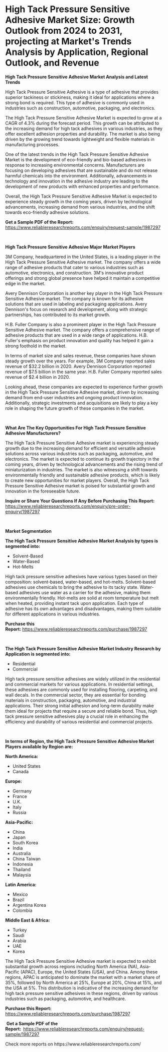 <p><h1>High Tack Pressure Sensitive Adhesive Market Size: Growth Outlook from 2024 to 2031, projecting at Market's Trends Analysis by Application, Regional Outlook, and Revenue</h1></p><p><strong>High Tack Pressure Sensitive Adhesive Market Analysis and Latest Trends</strong></p>
<p><p>High Tack Pressure Sensitive Adhesive is a type of adhesive that provides superior tackiness or stickiness, making it ideal for applications where a strong bond is required. This type of adhesive is commonly used in industries such as construction, automotive, packaging, and electronics.</p><p>The High Tack Pressure Sensitive Adhesive Market is expected to grow at a CAGR of 4.3% during the forecast period. This growth can be attributed to the increasing demand for high tack adhesives in various industries, as they offer excellent adhesion properties and durability. The market is also being driven by the growing trend towards lightweight and flexible materials in manufacturing processes.</p><p>One of the latest trends in the High Tack Pressure Sensitive Adhesive Market is the development of eco-friendly and bio-based adhesives in response to increasing environmental concerns. Manufacturers are focusing on developing adhesives that are sustainable and do not release harmful chemicals into the environment. Additionally, advancements in technology and innovation in the adhesive industry are leading to the development of new products with enhanced properties and performance.</p><p>Overall, the High Tack Pressure Sensitive Adhesive Market is expected to experience steady growth in the coming years, driven by technological advancements, increasing demand from various industries, and the shift towards eco-friendly adhesive solutions.</p></p>
<p><strong>Get a Sample PDF of the Report:&nbsp;</strong> <a href="https://www.reliableresearchreports.com/enquiry/request-sample/1987297">https://www.reliableresearchreports.com/enquiry/request-sample/1987297</a></p>
<p>&nbsp;</p>
<p><strong>High Tack Pressure Sensitive Adhesive Major Market Players</strong></p>
<p><p>3M Company, headquartered in the United States, is a leading player in the High Tack Pressure Sensitive Adhesive market. The company offers a wide range of adhesive products that cater to various industries such as automotive, electronics, and construction. 3M's innovative product offerings and strong global presence have helped it maintain a competitive edge in the market.</p><p>Avery Dennison Corporation is another key player in the High Tack Pressure Sensitive Adhesive market. The company is known for its adhesive solutions that are used in labeling and packaging applications. Avery Dennison's focus on research and development, along with strategic partnerships, has contributed to its market growth.</p><p>H.B. Fuller Company is also a prominent player in the High Tack Pressure Sensitive Adhesive market. The company offers a comprehensive range of adhesive products that are used in a wide range of applications. H.B. Fuller's emphasis on product innovation and quality has helped it gain a strong foothold in the market.</p><p>In terms of market size and sales revenue, these companies have shown steady growth over the years. For example, 3M Company reported sales revenue of $32.2 billion in 2020. Avery Dennison Corporation reported revenue of $7.5 billion in the same year. H.B. Fuller Company reported sales revenue of $2.4 billion in 2020.</p><p>Looking ahead, these companies are expected to experience further growth in the High Tack Pressure Sensitive Adhesive market, driven by increasing demand from end-user industries and ongoing product innovation. Additionally, strategic investments and acquisitions are likely to play a key role in shaping the future growth of these companies in the market.</p></p>
<p>&nbsp;</p>
<p><strong>What Are The Key Opportunities For High Tack Pressure Sensitive Adhesive Manufacturers?</strong></p>
<p><p>The High Tack Pressure Sensitive Adhesive market is experiencing steady growth due to the increasing demand for efficient and versatile adhesive solutions across various industries such as packaging, automotive, and electronics. The market is expected to continue its growth trajectory in the coming years, driven by technological advancements and the rising trend of miniaturization in industries. The market is also witnessing a shift towards environmentally friendly and sustainable adhesive products, which is likely to create new opportunities for market players. Overall, the High Tack Pressure Sensitive Adhesive market is poised for substantial growth and innovation in the foreseeable future.</p></p>
<p><strong>Inquire or Share Your Questions If Any Before Purchasing This Report:</strong> <a href="https://www.reliableresearchreports.com/enquiry/pre-order-enquiry/1987297">https://www.reliableresearchreports.com/enquiry/pre-order-enquiry/1987297</a></p>
<p>&nbsp;</p>
<p><strong>Market Segmentation</strong></p>
<p><strong>The High Tack Pressure Sensitive Adhesive Market Analysis by types is segmented into:</strong></p>
<p><ul><li>Solvent-Based</li><li>Water-Based</li><li>Hot-Melts</li></ul></p>
<p><p>High tack pressure sensitive adhesives have various types based on their composition: solvent-based, water-based, and hot-melts. Solvent-based adhesives use chemicals to bring the adhesive to its tacky state. Water-based adhesives use water as a carrier for the adhesive, making them environmentally friendly. Hot-melts are solid at room temperature but melt when heated, providing instant tack upon application. Each type of adhesive has its own advantages and disadvantages, making them suitable for different applications in various industries.</p></p>
<p><strong>Purchase this Report:&nbsp;</strong><a href="https://www.reliableresearchreports.com/purchase/1987297">https://www.reliableresearchreports.com/purchase/1987297</a></p>
<p>&nbsp;</p>
<p><strong>The High Tack Pressure Sensitive Adhesive Market Industry Research by Application is segmented into:</strong></p>
<p><ul><li>Residential</li><li>Commercial</li></ul></p>
<p><p>High tack pressure sensitive adhesives are widely utilized in the residential and commercial markets for various applications. In residential settings, these adhesives are commonly used for installing flooring, carpeting, and wall decals. In the commercial sector, they are essential for bonding materials in construction, packaging, automotive, and industrial applications. Their strong initial adhesion and long-term durability make them ideal for projects that require a secure and reliable bond. Thus, high tack pressure sensitive adhesives play a crucial role in enhancing the efficiency and durability of various residential and commercial projects.</p></p>
<p>&nbsp;</p>
<p><strong>In terms of Region, the High Tack Pressure Sensitive Adhesive Market Players available by Region are:</strong></p>
<p>
    <p> <strong> North America: </strong>
        <ul>
            <li>United States</li>
            <li>Canada</li>
        </ul>
        </p> 
    <p> <strong> Europe: </strong>
        <ul>
            <li>Germany</li>
            <li>France</li>
            <li>U.K.</li>
            <li>Italy</li>
            <li>Russia</li>
        </ul>
        </p> 
    <p> <strong> Asia-Pacific: </strong>
        <ul>
            <li>China</li>
            <li>Japan</li>
            <li>South Korea</li>
            <li>India</li>
            <li>Australia</li>
            <li>China Taiwan</li>
            <li>Indonesia</li>
            <li>Thailand</li>
            <li>Malaysia</li>
        </ul>
        </p> 
    <p> <strong> Latin America: </strong>
        <ul>
            <li>Mexico</li>
            <li>Brazil</li>
            <li>Argentina Korea</li>
            <li>Colombia</li>
        </ul>
        </p> 
    <p> <strong> Middle East & Africa: </strong>
        <ul>
            <li>Turkey</li>
            <li>Saudi</li>
            <li>Arabia</li>
            <li>UAE</li>
            <li>Korea</li>
        </ul>
    </p>
    </p>
<p><p>The High Tack Pressure Sensitive Adhesive market is expected to exhibit substantial growth across regions including North America (NA), Asia-Pacific (APAC), Europe, the United States (USA), and China. Among these regions, APAC is anticipated to dominate the market with a market share of 35%, followed by North America at 25%, Europe at 20%, China at 15%, and the USA at 5%. This distribution is indicative of the increasing demand for high tack pressure sensitive adhesives in these regions, driven by various industries such as packaging, automotive, and healthcare.</p></p>
<p><strong>Purchase this Report: </strong><a href="https://www.reliableresearchreports.com/purchase/1987297">https://www.reliableresearchreports.com/purchase/1987297</a></p>
<p>&nbsp;<strong>Get a Sample PDF of the Report:&nbsp;&nbsp;</strong><a href="https://www.reliableresearchreports.com/enquiry/request-sample/1987297">https://www.reliableresearchreports.com/enquiry/request-sample/1987297</a></p>
<p><strong></strong></p>
<p>Check more reports on https://www.reliableresearchreports.com/</p>